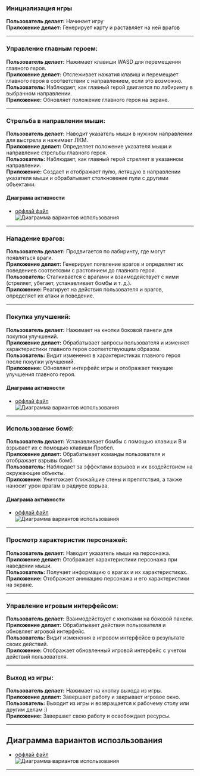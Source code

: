 ### Инициализация игры

**Пользователь делает:** Начинает игру   
**Приложение делает:** Генерирует карту и раставляет на ней врагов

---

### Управление главным героем:

**Пользователь делает:** Нажимает клавиши WASD для перемещения главного героя.   
**Приложение делает:** Отслеживает нажатия клавиш и перемещает главного героя в соответствии с направлением, если это возможно.   
**Пользователь:** Наблюдает, как главный герой двигается по лабиринту в выбранном направлении.   
**Приложение:** Обновляет положение главного героя на экране.   

---

### Стрельба в направлении мыши:

**Пользователь делает:** Наводит указатель мыши в нужном направлении для выстрела и нажимает ЛКМ.   
**Приложение делает:** Определяет положение указателя мыши и направление стрельбы главного героя.   
**Пользователь:** Наблюдает, как главный герой стреляет в указанном направлении.   
**Приложение:** Создает и отображает пулю, летящую в направлении указателя мыши и обрабатывает столкновение пули с другими объектами.   

#### Диаграма активности

* [оффлай файл](./diagram_text/fire_activity_diag.puml)   
![Диаграмма вариантов использования](./pictures/fire_activity_diag.png)

---

### Нападение врагов:

**Пользователь делает:** Продвигается по лабиринту, где могут появляться враги.   
**Приложение делает:** Генерирует появление врагов и определяет их поведениев соответсвии с растоянием до главного героя.   
**Пользователь:** Сталкивается с врагами и взаимодействует с ними (стреляет, убегает, устанавливает бомбы и т. д.).   
**Приложение:** Реагирует на действия пользователя и врагов, определяет их атаки и поведение.   

---

### Покупка улучшений:

**Пользователь делает:** Нажимает на кнопки боковой панели для покупки улучшений.   
**Приложение делает:** Обрабатывает запросы пользователя и изменяет характеристики главного героя соответствующим образом.   
**Пользователь:** Видит изменения в характеристиках главного героя после покупки улучшений.   
**Приложение:** Обновляет интерфейс игры и отображает текущие улучшения главного героя.   

#### Диаграма активности

* [оффлай файл](./diagram_text/buy_activity_diag.puml)   
![Диаграмма вариантов использования](./pictures/buy_activity_diag.png)

---

### Использование бомб:

**Пользователь делает:** Устанавливает бомбы с помощью клавиши B и взрывает их с помощью клавиши Пробел.   
**Приложение делает:** Обрабатывает команды пользователя и отображает взрывы бомб.   
**Пользователь:** Наблюдает за эффектами взрывов и их воздействием на окружающие объекты.   
**Приложение:** Уничтожает ближайшие стены и препятствия, а также наносит урон врагам в радиусе взрыва.   

#### Диаграма активности

* [оффлай файл](./diagram_text/bomb_activity_diag.puml)   
![Диаграмма вариантов использования](./pictures/bomb_acitivity_diag.png)

---

### Просмотр характеристик персонажей:

**Пользователь делает:** Наводит указатель мыши на персонажа.   
**Приложение делает:** Отображает характеристики персонажа при наведении мыши.   
**Пользователь:** Получает информацию о врагах и их характеристиках.   
**Приложение:** Отображает анимацию персонажа и его характеристики на экране.   

---

### Управление игровым интерфейсом:

**Пользователь делает:** Взаимодействует с кнопками на боковой панели.   
**Приложение делает:** Обрабатывает действия пользователя и обновляет игровой интерфейс.   
**Пользователь:** Видит изменения в игровом интерфейсе в результате своих действий.   
**Приложение:** Отображает обновленный игровой интерфейс с учетом действий пользователя.   

---

### Выход из игры:

**Пользователь делает:** Нажимает на кнопку выхода из игры.   
**Приложение делает:** Завершает работу и закрывает игровое окно.   
**Пользователь:** Выходит из игры и возвращается к рабочему столу или другим делам :)   
**Приложение:** Завершает свою работу и освобождает ресурсы.   


---

## Диаграмма вариантов испозльзования
* [оффлай файл](./diagram_text/vars_diagram.puml)   
![Диаграмма вариантов использования](./pictures/vars_diagram.png)   

---
